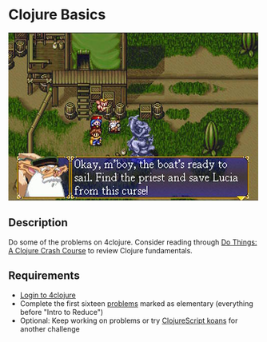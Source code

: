 # Clojure Basics

![screenshot](screenshot.jpg)

## Description

Do some of the problems on 4clojure. Consider reading through [Do Things: A Clojure Crash Course](http://www.braveclojure.com/do-things/) to review Clojure fundamentals.

## Requirements

* [Login to 4clojure](https://www.4clojure.com/login)
* Complete the first sixteen [problems](https://www.4clojure.com/problems) marked as elementary (everything before "Intro to Reduce")
* Optional: Keep working on problems or try [ClojureScript koans](http://clojurescriptkoans.com/) for another challenge
